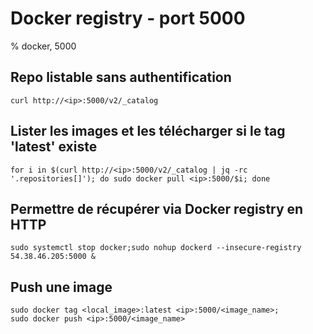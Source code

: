 # Docker registry - port 5000

% docker, 5000

## Repo listable sans authentification

```
curl http://<ip>:5000/v2/_catalog
```

## Lister les images et les télécharger si le tag 'latest' existe

```
for i in $(curl http://<ip>:5000/v2/_catalog | jq -rc '.repositories[]'); do sudo docker pull <ip>:5000/$i; done
```

## Permettre de récupérer via Docker registry en HTTP

```
sudo systemctl stop docker;sudo nohup dockerd --insecure-registry 54.38.46.205:5000 &
```

## Push une image

```
sudo docker tag <local_image>:latest <ip>:5000/<image_name>;
sudo docker push <ip>:5000/<image_name>
```